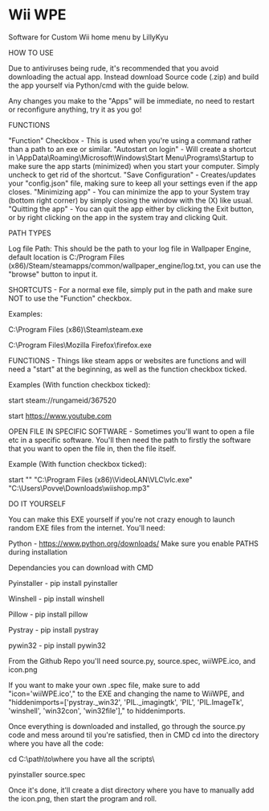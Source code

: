 # Wii WPE
Software for Custom Wii home menu by LillyKyu

HOW TO USE

Due to antiviruses being rude, it's recommended that you avoid downloading the actual app. Instead download Source code (.zip) and build the app yourself via Python/cmd with the guide below.

Any changes you make to the "Apps" will be immediate, no need to restart or reconfigure anything, try it as you go!

FUNCTIONS

"Function" Checkbox - This is used when you're using a command rather than a path to an exe or similar.
"Autostart on login" - Will create a shortcut in \AppData\Roaming\Microsoft\Windows\Start Menu\Programs\Startup to make sure the app starts (minimized) when you start your computer. Simply uncheck to get rid of the shortcut.
"Save Configuration" - Creates/updates your "config.json" file, making sure to keep all your settings even if the app closes.
"Minimizing app" - You can minimize the app to your System tray (bottom right corner) by simply closing the window with the (X) like usual.
"Quitting the app" - You can quit the app either by clicking the Exit button, or by right clicking on the app in the system tray and clicking Quit.

PATH TYPES

Log file Path: This should be the path to your log file in Wallpaper Engine, default location is C:/Program Files (x86)/Steam/steamapps/common/wallpaper_engine/log.txt, you can use the "browse" button to input it.

SHORTCUTS - For a normal exe file, simply put in the path and make sure NOT to use the "Function" checkbox.
    
Examples:

C:\Program Files (x86)\Steam\steam.exe

C:\Program Files\Mozilla Firefox\firefox.exe

FUNCTIONS - Things like steam apps or websites are functions and will need a "start" at the beginning, as well as the function checkbox ticked.
    
Examples (With function checkbox ticked):

start steam://rungameid/367520 

start https://www.youtube.com

OPEN FILE IN SPECIFIC SOFTWARE - Sometimes you'll want to open a file etc in a specific software. You'll then need the path to firstly the software that you want to open the file in, then the file itself.
    
Example (With function checkbox ticked):
    
start "" "C:\Program Files (x86)\VideoLAN\VLC\vlc.exe" "C:\Users\Povve\Downloads\wiishop.mp3"





DO IT YOURSELF

You can make this EXE yourself if you're not crazy enough to launch random EXE files from the internet.
You'll need:

Python - https://www.python.org/downloads/ Make sure you enable PATHS during installation

Dependancies you can download with CMD

Pyinstaller - pip install pyinstaller

Winshell - pip install winshell

Pillow - pip install pillow

Pystray - pip install pystray

pywin32 - pip install pywin32


From the Github Repo you'll need source.py, source.spec, wiiWPE.ico, and icon.png

If you want to make your own .spec file, make sure to add "icon='wiiWPE.ico'," to the EXE and changing the name to WiiWPE, and "hiddenimports=['pystray._win32', 'PIL._imagingtk', 'PIL', 'PIL.ImageTk', 'winshell', 'win32con', 'win32file']," to hiddenimports.

Once everything is downloaded and installed, go through the source.py code and mess around til you're satisfied, then in CMD cd into the directory where you have all the code:

cd C:\path\to\where you have all the scripts\

pyinstaller source.spec

Once it's done, it'll create a dist directory where you have to manually add the icon.png, then start the program and roll.
